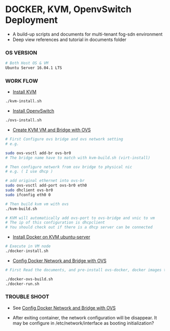 # DOCKER, KVM, OpenvSwitch Deployment

* A build-up scripts and documents for multi-tenant fog-sdn environment
* Deep view references and tutorial in documents folder

### OS VERSION
```bash
# Both Host OS & VM
Ubuntu Server 16.04.1 LTS
```
### WORK FLOW

* [Install KVM](https://github.com/tz70s/KVM-Docker-OVS-Deployment/blob/master/Documents/kvm-install.md)
```bash
./kvm-install.sh
```

* [Install OpenvSwitch](https://github.com/tz70s/KVM-Docker-OVS-Deployment/blob/master/Documents/ovs-install.md)
```bash
./ovs-install.sh
```

* [Create KVM VM and Bridge with OVS]()
```bash
# First Configure ovs bridge and ovs network setting
# e.g.

sudo ovs-vsctl add-br ovs-br0 
# The bridge name have to match with kvm-build.sh (virt-install)

# Then configure network from osv bridge to physical nic
# e.g. ( I use dhcp )

# add original ethernet into ovs-br
sudo ovs-vsctl add-port ovs-br0 eth0
sudo dhclient ovs-br0 
sudo ifconfig eth0 0
```

```bash
# Then build kvm vm with ovs
./kvm-build.sh

# KVM will automatically add ovs-port to ovs-bridge and vnic to vm
# The ip of this configuration is dhcpclient
# You should check out if there is a dhcp server can be connected
```

* [Install Docker on KVM ubuntu-server](https://github.com/tz70s/KVM-Docker-OVS-Deployment/blob/master/Documents/docker-install.md)
```bash
# Execute in VM node
./docker-install.sh
```

* [Config Docker Network and Bridge with OVS](https://github.com/tz70s/KVM-Docker-OVS-Deployment/blob/master/Documents/docker-ovs.md)
```bash
# First Read the documents, and pre-install ovs-docker, docker images to avoid the network connection can't link from outside world

./docker-ovs-build.sh
./docker-run.sh

```

### TROUBLE SHOOT
* See [Config Docker Network and Bridge with OVS](https://github.com/tz70s/KVM-Docker-OVS-Deployment/blob/master/Documents/docker-ovs.md)

* After exiting container, the network configuration will be disappear. It may be configure in /etc/network/interface as booting initialization?
